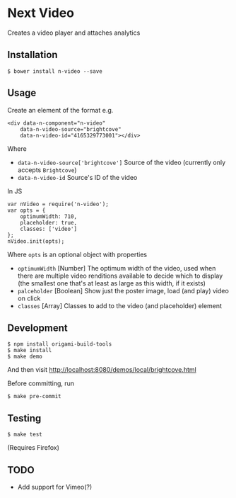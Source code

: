 # Next Video

Creates a video player and attaches analytics

## Installation

    $ bower install n-video --save

## Usage

Create an element of the format e.g.

    <div data-n-component="n-video"
        data-n-video-source="brightcove"
        data-n-video-id="4165329773001"></div>

Where

 * `data-n-video-source['brightcove']` Source of the video (currently only accepts `Brightcove`)
 * `data-n-video-id` Source's ID of the video

In JS

    var nVideo = require('n-video');
    var opts = {
        optimumWidth: 710,
        placeholder: true,
        classes: ['video']
    };
    nVideo.init(opts);

Where `opts` is an optional object with properties

 * `optimumWidth` [Number] The optimum width of the video, used when there are multiple video renditions available to decide which to display (the smallest one that's at least as large as this width, if it exists)
 * `palceholder` [Boolean] Show just the poster image, load (and play) video on click
 * `classes` [Array] Classes to add to the video (and placeholder) element

## Development

    $ npm install origami-build-tools
    $ make install
    $ make demo

And then visit [http://localhost:8080/demos/local/brightcove.html]()

Before committing, run

    $ make pre-commit

## Testing

    $ make test

(Requires Firefox)

## TODO

 * Add support for Vimeo(?)
